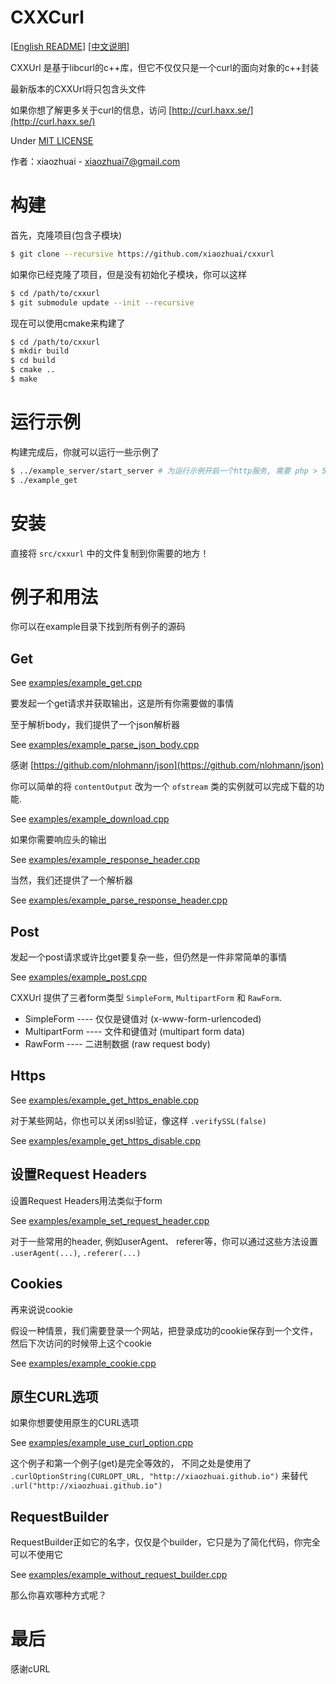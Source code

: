 # CXXCurl

[[English README](README.md)] [[中文说明](README_CN.md)]

CXXUrl 是基于libcurl的c++库，但它不仅仅只是一个curl的面向对象的c++封装

最新版本的CXXUrl将只包含头文件

如果你想了解更多关于curl的信息，访问 [http://curl.haxx.se/](http://curl.haxx.se/)

Under [MIT LICENSE](LICENSE)

作者：xiaozhuai - [xiaozhuai7@gmail.com](xiaozhuai7@gmail.com)

# 构建

首先，克隆项目(包含子模块)
```bash
$ git clone --recursive https://github.com/xiaozhuai/cxxurl
```

如果你已经克隆了项目，但是没有初始化子模块，你可以这样

```bash
$ cd /path/to/cxxurl
$ git submodule update --init --recursive
```

现在可以使用cmake来构建了

```bash
$ cd /path/to/cxxurl
$ mkdir build
$ cd build
$ cmake ..
$ make
```

# 运行示例

构建完成后，你就可以运行一些示例了

```bash
$ ../example_server/start_server # 为运行示例开启一个http服务, 需要 php > 5.6
$ ./example_get
```

# 安装

直接将 `src/cxxurl` 中的文件复制到你需要的地方！

# 例子和用法

你可以在example目录下找到所有例子的源码

## Get

See [examples/example_get.cpp](examples/example_get.cpp)

要发起一个get请求并获取输出，这是所有你需要做的事情


至于解析body，我们提供了一个json解析器

See [examples/example_parse_json_body.cpp](examples/example_parse_json_body.cpp)

感谢 [https://github.com/nlohmann/json](https://github.com/nlohmann/json)

你可以简单的将 `contentOutput` 改为一个 `ofstream` 类的实例就可以完成下载的功能.

See [examples/example_download.cpp](examples/example_download.cpp)

如果你需要响应头的输出

See [examples/example_response_header.cpp](examples/example_response_header.cpp)

当然，我们还提供了一个解析器

See [examples/example_parse_response_header.cpp](examples/example_parse_response_header.cpp)

## Post

发起一个post请求或许比get要复杂一些，但仍然是一件非常简单的事情

See [examples/example_post.cpp](examples/example_post.cpp)

CXXUrl 提供了三者form类型 `SimpleForm`, `MultipartForm` 和 `RawForm`.
* SimpleForm ---- 仅仅是键值对 (x-www-form-urlencoded)
* MultipartForm ---- 文件和键值对 (multipart form data)
* RawForm ---- 二进制数据 (raw request body)

## Https

See [examples/example_get_https_enable.cpp](examples/example_get_https_enable.cpp)

对于某些网站，你也可以关闭ssl验证，像这样 `.verifySSL(false)`

See [examples/example_get_https_disable.cpp](examples/example_get_https_disable.cpp)

## 设置Request Headers

设置Request Headers用法类似于form

See [examples/example_set_request_header.cpp](examples/example_set_request_header.cpp)

对于一些常用的header, 例如userAgent、 referer等，你可以通过这些方法设置 `.userAgent(...)`, `.referer(...)`

## Cookies

再来说说cookie

假设一种情景，我们需要登录一个网站，把登录成功的cookie保存到一个文件，然后下次访问的时候带上这个cookie

See [examples/example_cookie.cpp](examples/example_cookie.cpp)

## 原生CURL选项

如果你想要使用原生的CURL选项

See [examples/example_use_curl_option.cpp](examples/example_use_curl_option.cpp)

这个例子和第一个例子(get)是完全等效的，
不同之处是使用了 `.curlOptionString(CURLOPT_URL, "http://xiaozhuai.github.io")` 来替代 `.url("http://xiaozhuai.github.io")`

## RequestBuilder

RequestBuilder正如它的名字，仅仅是个builder，它只是为了简化代码，你完全可以不使用它

See [examples/example_without_request_builder.cpp](examples/example_without_request_builder.cpp)

那么你喜欢哪种方式呢？

# 最后
感谢cURL

